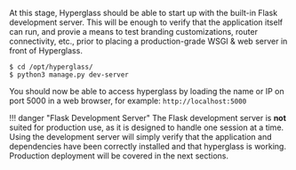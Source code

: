 At this stage, Hyperglass should be able to start up with the built-in Flask development server. This will be enough to verify that the application itself can run, and provie a means to test branding customizations, router connectivity, etc., prior to placing a production-grade WSGI & web server in front of Hyperglass.

```console
$ cd /opt/hyperglass/
$ python3 manage.py dev-server
```

You should now be able to access hyperglass by loading the name or IP on port 5000 in a web browser, for example: `http://localhost:5000`


!!! danger "Flask Development Server"
    The Flask development server is **not** suited for production use, as it is designed to handle one session at a time. Using the development server will simply verify that the application and dependencies have been correctly installed and that hyperglass is working. Production deployment will be covered in the next sections.

